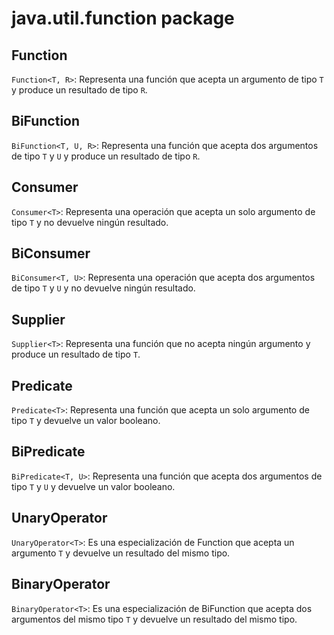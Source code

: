 # java.util.function package

## Function
`Function<T, R>`: Representa una función que acepta un argumento de tipo `T` y produce un resultado de tipo `R`.

## BiFunction
`BiFunction<T, U, R>`: Representa una función que acepta dos argumentos de tipo `T` y `U` y produce un resultado de tipo `R`.

## Consumer
`Consumer<T>`: Representa una operación que acepta un solo argumento de tipo `T` y no devuelve ningún resultado.

## BiConsumer
`BiConsumer<T, U>`: Representa una operación que acepta dos argumentos de tipo `T` y `U` y no devuelve ningún resultado.

## Supplier
`Supplier<T>`: Representa una función que no acepta ningún argumento y produce un resultado de tipo `T`.

## Predicate
`Predicate<T>`: Representa una función que acepta un solo argumento de tipo `T` y devuelve un valor booleano.

## BiPredicate
`BiPredicate<T, U>`: Representa una función que acepta dos argumentos de tipo `T` y `U` y devuelve un valor booleano.

## UnaryOperator
`UnaryOperator<T>`: Es una especialización de Function que acepta un argumento `T` y devuelve un resultado del mismo tipo.

## BinaryOperator
`BinaryOperator<T>`: Es una especialización de BiFunction que acepta dos argumentos del mismo tipo `T` y devuelve un resultado del mismo tipo.